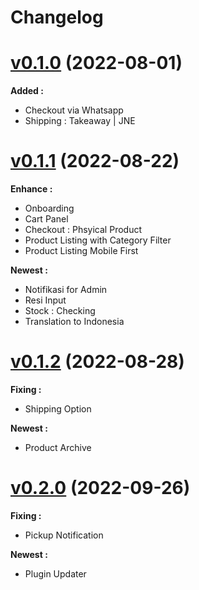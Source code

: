 # Changelog

# [v0.1.0]() (2022-08-01)

**Added :**
- Checkout via Whatsapp
- Shipping : Takeaway | JNE


# [v0.1.1]() (2022-08-22)

**Enhance :**
- Onboarding
- Cart Panel
- Checkout : Phsyical Product
- Product Listing with Category Filter
- Product Listing Mobile First

**Newest :**
- Notifikasi for Admin
- Resi Input
- Stock : Checking
- Translation to Indonesia

# [v0.1.2]() (2022-08-28)
**Fixing :**
- Shipping Option

**Newest :**
- Product Archive

# [v0.2.0]() (2022-09-26)
**Fixing :**
- Pickup Notification

**Newest :**
- Plugin Updater